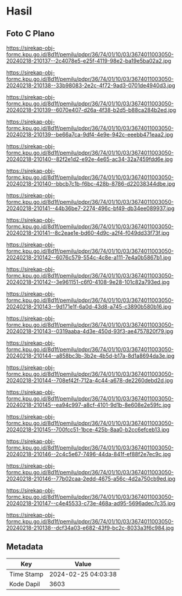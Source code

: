 # Hasil

## Foto C Plano

https://sirekap-obj-formc.kpu.go.id/8d1f/pemilu/pdpr/36/74/01/10/03/3674011003050-20240218-210137--2c4078e5-e25f-4119-98e2-ba19e5ba02a2.jpg

https://sirekap-obj-formc.kpu.go.id/8d1f/pemilu/pdpr/36/74/01/10/03/3674011003050-20240218-210138--33b98083-2e2c-4f72-9ad3-0701de4940d3.jpg

https://sirekap-obj-formc.kpu.go.id/8d1f/pemilu/pdpr/36/74/01/10/03/3674011003050-20240218-210139--6070e407-d26a-4f38-b2d5-b88ca284b2ed.jpg

https://sirekap-obj-formc.kpu.go.id/8d1f/pemilu/pdpr/36/74/01/10/03/3674011003050-20240218-210139--be66a7ca-9df4-4e9e-942c-eeebb471eaa2.jpg

https://sirekap-obj-formc.kpu.go.id/8d1f/pemilu/pdpr/36/74/01/10/03/3674011003050-20240218-210140--82f2e1d2-e92e-4e65-ac34-32a7459fdd6e.jpg

https://sirekap-obj-formc.kpu.go.id/8d1f/pemilu/pdpr/36/74/01/10/03/3674011003050-20240218-210140--bbcb7c1b-f6bc-428b-8786-d22038344dbe.jpg

https://sirekap-obj-formc.kpu.go.id/8d1f/pemilu/pdpr/36/74/01/10/03/3674011003050-20240218-210141--44b36be7-2274-496c-bf49-db34ee089937.jpg

https://sirekap-obj-formc.kpu.go.id/8d1f/pemilu/pdpr/36/74/01/10/03/3674011003050-20240218-210141--8c2eae1e-bd60-4d9c-a2f4-f049dd33f73f.jpg

https://sirekap-obj-formc.kpu.go.id/8d1f/pemilu/pdpr/36/74/01/10/03/3674011003050-20240218-210142--6076c579-554c-4c8e-a111-7e4a0b5867b1.jpg

https://sirekap-obj-formc.kpu.go.id/8d1f/pemilu/pdpr/36/74/01/10/03/3674011003050-20240218-210142--3e961151-c6f0-4108-9e28-101c82a793ed.jpg

https://sirekap-obj-formc.kpu.go.id/8d1f/pemilu/pdpr/36/74/01/10/03/3674011003050-20240218-210143--9d171e1f-6a0d-43d8-a745-c3890b580b16.jpg

https://sirekap-obj-formc.kpu.go.id/8d1f/pemilu/pdpr/36/74/01/10/03/3674011003050-20240218-210143--0319aaba-4d3e-450d-93f3-ae4757820f79.jpg

https://sirekap-obj-formc.kpu.go.id/8d1f/pemilu/pdpr/36/74/01/10/03/3674011003050-20240218-210144--a858bc3b-3b2e-4b5d-b17a-8d1a8694da3e.jpg

https://sirekap-obj-formc.kpu.go.id/8d1f/pemilu/pdpr/36/74/01/10/03/3674011003050-20240218-210144--708ef42f-712a-4c44-a678-de2260debd2d.jpg

https://sirekap-obj-formc.kpu.go.id/8d1f/pemilu/pdpr/36/74/01/10/03/3674011003050-20240218-210145--ea94c997-a8cf-4101-9d1b-8e608e2e59fc.jpg

https://sirekap-obj-formc.kpu.go.id/8d1f/pemilu/pdpr/36/74/01/10/03/3674011003050-20240218-210145--700fcc51-1bce-425b-8aa0-b2cc6efceb13.jpg

https://sirekap-obj-formc.kpu.go.id/8d1f/pemilu/pdpr/36/74/01/10/03/3674011003050-20240218-210146--2c4c5e67-7496-44da-841f-ef88f2e7ec9c.jpg

https://sirekap-obj-formc.kpu.go.id/8d1f/pemilu/pdpr/36/74/01/10/03/3674011003050-20240218-210146--77b02caa-2edd-4675-a56c-4d2a750cb9ed.jpg

https://sirekap-obj-formc.kpu.go.id/8d1f/pemilu/pdpr/36/74/01/10/03/3674011003050-20240218-210147--c4e45533-c73e-468a-ad95-5696adec7c35.jpg

https://sirekap-obj-formc.kpu.go.id/8d1f/pemilu/pdpr/36/74/01/10/03/3674011003050-20240218-210138--dcf34a03-e682-43f9-bc2c-8033a3f6c984.jpg


## Metadata

| Key        | Value               |
| ---------- | ------------------- |
| Time Stamp | 2024-02-25 04:03:38 |
| Kode Dapil | 3603                |



